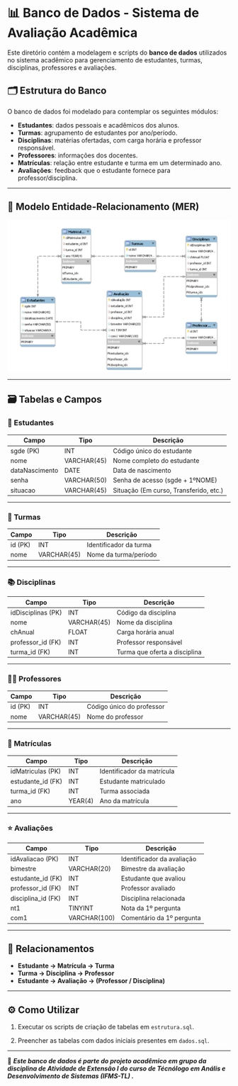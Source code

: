 # 📊 Banco de Dados - Sistema de Avaliação Acadêmica

Este diretório contém a modelagem e scripts do **banco de dados** utilizados no sistema acadêmico para gerenciamento de estudantes, turmas, disciplinas, professores e avaliações.

## 🗂 Estrutura do Banco

O banco de dados foi modelado para contemplar os seguintes módulos:

- **Estudantes**: dados pessoais e acadêmicos dos alunos.
- **Turmas**: agrupamento de estudantes por ano/período.
- **Disciplinas**: matérias ofertadas, com carga horária e professor responsável.
- **Professores**: informações dos docentes.
- **Matrículas**: relação entre estudante e turma em um determinado ano.
- **Avaliações**: feedback que o estudante fornece para professor/disciplina.

---

## 📐 Modelo Entidade-Relacionamento (MER)

![MER do Banco](/banco_de_dados/MER.png)

---

## 🗃 Tabelas e Campos

### 👤 Estudantes
| Campo          | Tipo          | Descrição                      |
|----------------|--------------|---------------------------------|
| sgde (PK)      | INT          | Código único do estudante       |
| nome           | VARCHAR(45)  | Nome completo do estudante      |
| dataNascimento | DATE         | Data de nascimento              |
| senha          | VARCHAR(50)  | Senha de acesso (sgde + 1ºNOME) |
| situacao       | VARCHAR(45)  | Situação (Em curso, Transferido, etc.) |

---

### 🏫 Turmas
| Campo      | Tipo         | Descrição                |
|------------|-------------|--------------------------|
| id (PK)    | INT         | Identificador da turma   |
| nome       | VARCHAR(45) | Nome da turma/período    |

---

### 📚 Disciplinas
| Campo         | Tipo         | Descrição                        |
|---------------|-------------|----------------------------------|
| idDisciplinas (PK) | INT    | Código da disciplina             |
| nome          | VARCHAR(45) | Nome da disciplina               |
| chAnual       | FLOAT       | Carga horária anual              |
| professor_id (FK) | INT     | Professor responsável            |
| turma_id (FK) | INT         | Turma que oferta a disciplina    |

---

### 👨‍🏫 Professores
| Campo   | Tipo         | Descrição                 |
|---------|-------------|---------------------------|
| id (PK) | INT         | Código único do professor |
| nome    | VARCHAR(45) | Nome do professor         |

---

### 📝 Matrículas
| Campo         | Tipo   | Descrição                           |
|---------------|-------|-------------------------------------|
| idMatriculas (PK) | INT | Identificador da matrícula         |
| estudante_id (FK) | INT | Estudante matriculado              |
| turma_id (FK)     | INT | Turma associada                    |
| ano              | YEAR(4) | Ano da matrícula               |

---

### ⭐ Avaliações
| Campo          | Tipo   | Descrição                                |
|----------------|-------|------------------------------------------|
| idAvaliacao (PK) | INT | Identificador da avaliação               |
| bimestre | VARCHAR(20) | Bimestre da avaliação               |
| estudante_id (FK) | INT | Estudante que avaliou                   |
| professor_id (FK) | INT | Professor avaliado                      |
| disciplina_id (FK)| INT | Disciplina relacionada                  |
| nt1 | TINYINT | Nota da 1º pergunta                  |
| com1 | VARCHAR(100) | Comentário da 1º pergunta              |


---

## 🔑 Relacionamentos

- **Estudante → Matrícula → Turma**  
- **Turma → Disciplina → Professor**  
- **Estudante → Avaliação → (Professor / Disciplina)**  

---

## ⚙️ Como Utilizar

1. Executar os scripts de criação de tabelas em `estrutura.sql`.
   
2. Preencher as tabelas com dados iniciais presentes em `dados.sql`.

---

📌 ***Este banco de dados é parte do projeto acadêmico em grupo da disciplina de Atividade de Extensão I do curso de Técnólogo em Anális e Desenvolvimento de Sistemas (IFMS-TL) .***